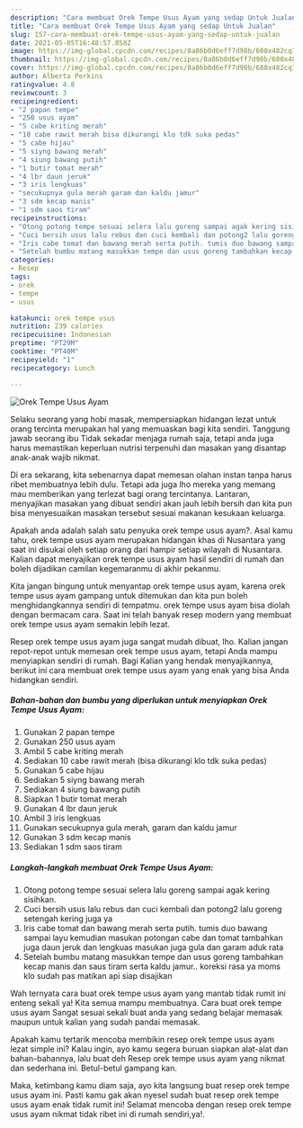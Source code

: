 ```yaml
---
description: "Cara membuat Orek Tempe Usus Ayam yang sedap Untuk Jualan"
title: "Cara membuat Orek Tempe Usus Ayam yang sedap Untuk Jualan"
slug: 157-cara-membuat-orek-tempe-usus-ayam-yang-sedap-untuk-jualan
date: 2021-05-05T16:48:57.858Z
image: https://img-global.cpcdn.com/recipes/8a86b0d6eff7d98b/680x482cq70/orek-tempe-usus-ayam-foto-resep-utama.jpg
thumbnail: https://img-global.cpcdn.com/recipes/8a86b0d6eff7d98b/680x482cq70/orek-tempe-usus-ayam-foto-resep-utama.jpg
cover: https://img-global.cpcdn.com/recipes/8a86b0d6eff7d98b/680x482cq70/orek-tempe-usus-ayam-foto-resep-utama.jpg
author: Alberta Perkins
ratingvalue: 4.8
reviewcount: 3
recipeingredient:
- "2 papan tempe"
- "250 usus ayam"
- "5 cabe kriting merah"
- "10 cabe rawit merah bisa dikurangi klo tdk suka pedas"
- "5 cabe hijau"
- "5 siyng bawang merah"
- "4 siung bawang putih"
- "1 butir tomat merah"
- "4 lbr daun jeruk"
- "3 iris lengkuas"
- "secukupnya gula merah garam dan kaldu jamur"
- "3 sdm kecap manis"
- "1 sdm saos tiram"
recipeinstructions:
- "Otong potong tempe sesuai selera lalu goreng sampai agak kering sisihkan."
- "Cuci bersih usus lalu rebus dan cuci kembali dan potong2 lalu goreng setengah kering juga ya"
- "Iris cabe tomat dan bawang merah serta putih. tumis duo bawang sampai layu kemudian masukan potongan cabe dan tomat tambahkan juga daun jeruk dan lengkuas masukan juga gula dan garam aduk rata"
- "Setelah bumbu matang masukkan tempe dan usus goreng tambahkan kecap manis dan saus tiram serta kaldu jamur.. koreksi rasa ya moms klo sudah pas matikan api siap disajikan"
categories:
- Resep
tags:
- orek
- tempe
- usus

katakunci: orek tempe usus 
nutrition: 239 calories
recipecuisine: Indonesian
preptime: "PT29M"
cooktime: "PT40M"
recipeyield: "1"
recipecategory: Lunch

---
```



![Orek Tempe Usus Ayam](https://img-global.cpcdn.com/recipes/8a86b0d6eff7d98b/680x482cq70/orek-tempe-usus-ayam-foto-resep-utama.jpg)

Selaku seorang yang hobi masak, mempersiapkan hidangan lezat untuk orang tercinta merupakan hal yang memuaskan bagi kita sendiri. Tanggung jawab seorang ibu Tidak sekadar menjaga rumah saja, tetapi anda juga harus memastikan keperluan nutrisi terpenuhi dan masakan yang disantap anak-anak wajib nikmat.

Di era  sekarang, kita sebenarnya dapat memesan olahan instan tanpa harus ribet membuatnya lebih dulu. Tetapi ada juga lho mereka yang memang mau memberikan yang terlezat bagi orang tercintanya. Lantaran, menyajikan masakan yang dibuat sendiri akan jauh lebih bersih dan kita pun bisa menyesuaikan masakan tersebut sesuai makanan kesukaan keluarga. 



Apakah anda adalah salah satu penyuka orek tempe usus ayam?. Asal kamu tahu, orek tempe usus ayam merupakan hidangan khas di Nusantara yang saat ini disukai oleh setiap orang dari hampir setiap wilayah di Nusantara. Kalian dapat menyajikan orek tempe usus ayam hasil sendiri di rumah dan boleh dijadikan camilan kegemaranmu di akhir pekanmu.

Kita jangan bingung untuk menyantap orek tempe usus ayam, karena orek tempe usus ayam gampang untuk ditemukan dan kita pun boleh menghidangkannya sendiri di tempatmu. orek tempe usus ayam bisa diolah dengan bermacam cara. Saat ini telah banyak resep modern yang membuat orek tempe usus ayam semakin lebih lezat.

Resep orek tempe usus ayam juga sangat mudah dibuat, lho. Kalian jangan repot-repot untuk memesan orek tempe usus ayam, tetapi Anda mampu menyiapkan sendiri di rumah. Bagi Kalian yang hendak menyajikannya, berikut ini cara membuat orek tempe usus ayam yang enak yang bisa Anda hidangkan sendiri.

<!--inarticleads1-->

##### Bahan-bahan dan bumbu yang diperlukan untuk menyiapkan Orek Tempe Usus Ayam:

1. Gunakan 2 papan tempe
1. Gunakan 250 usus ayam
1. Ambil 5 cabe kriting merah
1. Sediakan 10 cabe rawit merah (bisa dikurangi klo tdk suka pedas)
1. Gunakan 5 cabe hijau
1. Sediakan 5 siyng bawang merah
1. Sediakan 4 siung bawang putih
1. Siapkan 1 butir tomat merah
1. Gunakan 4 lbr daun jeruk
1. Ambil 3 iris lengkuas
1. Gunakan secukupnya gula merah, garam dan kaldu jamur
1. Gunakan 3 sdm kecap manis
1. Sediakan 1 sdm saos tiram




<!--inarticleads2-->

##### Langkah-langkah membuat Orek Tempe Usus Ayam:

1. Otong potong tempe sesuai selera lalu goreng sampai agak kering sisihkan.
1. Cuci bersih usus lalu rebus dan cuci kembali dan potong2 lalu goreng setengah kering juga ya
1. Iris cabe tomat dan bawang merah serta putih. tumis duo bawang sampai layu kemudian masukan potongan cabe dan tomat tambahkan juga daun jeruk dan lengkuas masukan juga gula dan garam aduk rata
1. Setelah bumbu matang masukkan tempe dan usus goreng tambahkan kecap manis dan saus tiram serta kaldu jamur.. koreksi rasa ya moms klo sudah pas matikan api siap disajikan




Wah ternyata cara buat orek tempe usus ayam yang mantab tidak rumit ini enteng sekali ya! Kita semua mampu membuatnya. Cara buat orek tempe usus ayam Sangat sesuai sekali buat anda yang sedang belajar memasak maupun untuk kalian yang sudah pandai memasak.

Apakah kamu tertarik mencoba membikin resep orek tempe usus ayam lezat simple ini? Kalau ingin, ayo kamu segera buruan siapkan alat-alat dan bahan-bahannya, lalu buat deh Resep orek tempe usus ayam yang nikmat dan sederhana ini. Betul-betul gampang kan. 

Maka, ketimbang kamu diam saja, ayo kita langsung buat resep orek tempe usus ayam ini. Pasti kamu gak akan nyesel sudah buat resep orek tempe usus ayam enak tidak rumit ini! Selamat mencoba dengan resep orek tempe usus ayam nikmat tidak ribet ini di rumah sendiri,ya!.

